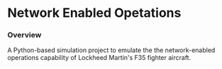 # Network Enabled Opetations

### Overview

A Python-based simulation project to emulate the the network-enabled operations capability of Lockheed Martin's F35 fighter aircraft. 


